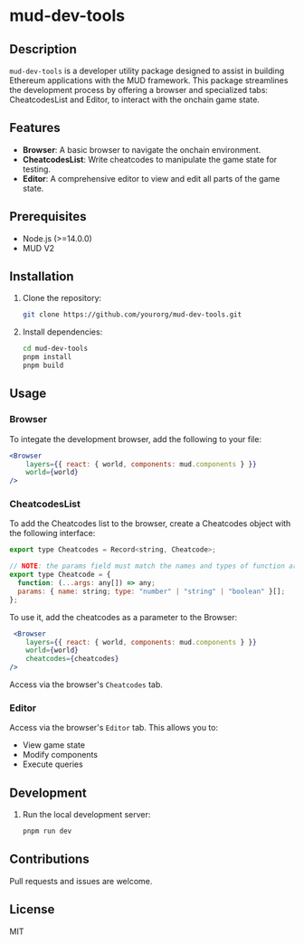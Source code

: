# mud-dev-tools

## Description

`mud-dev-tools` is a developer utility package designed to assist in building Ethereum applications with the MUD framework. This package streamlines the development process by offering a browser and specialized tabs: CheatcodesList and Editor, to interact with the onchain game state.

## Features

- **Browser**: A basic browser to navigate the onchain environment.
- **CheatcodesList**: Write cheatcodes to manipulate the game state for testing.
- **Editor**: A comprehensive editor to view and edit all parts of the game state.

## Prerequisites

- Node.js (>=14.0.0)
- MUD V2

## Installation

1. Clone the repository:
   ```bash
   git clone https://github.com/yourorg/mud-dev-tools.git
   ```

2. Install dependencies:
   ```bash
   cd mud-dev-tools
   pnpm install
   pnpm build
   ```

## Usage

### Browser

To integate the development browser, add the following to your file:

```jsx
<Browser
    layers={{ react: { world, components: mud.components } }}
    world={world}
/>
```

### CheatcodesList
To add the Cheatcodes list to the browser, create a Cheatcodes object with the following interface:
```jsx
export type Cheatcodes = Record<string, Cheatcode>;

// NOTE: the params field must match the names and types of function arguments
export type Cheatcode = {
  function: (...args: any[]) => any;
  params: { name: string; type: "number" | "string" | "boolean" }[];
};
```

To use it, add the cheatcodes as a parameter to the Browser:
```jsx
 <Browser
    layers={{ react: { world, components: mud.components } }}
    world={world}
    cheatcodes={cheatcodes}
/>
```

Access via the browser's `Cheatcodes` tab.

### Editor

Access via the browser's `Editor` tab. This allows you to:

- View game state
- Modify components
- Execute queries

## Development

1. Run the local development server:
   ```bash
   pnpm run dev
   ```

## Contributions

Pull requests and issues are welcome.

## License

MIT
